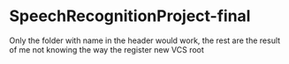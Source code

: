 # SpeechRecognitionProject-final
Only the folder with name in the header would work, the rest are the result of me not knowing the way the register new VCS root
